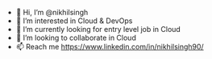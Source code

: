 - 👋 Hi, I’m @nikhilsingh
- 👀 I’m interested in Cloud & DevOps
- 🌱 I’m currently looking for entry level job in Cloud
- 👀 I’m looking to collaborate in Cloud 
- 📫 Reach me https://www.linkedin.com/in/nikhilsingh90/

<!---
nikhilsinghhub/nikhilsinghhub is a ✨ special ✨ repository because its `README.md` (this file) appears on your GitHub profile.
You can click the Preview link to take a look at your changes.
--->
